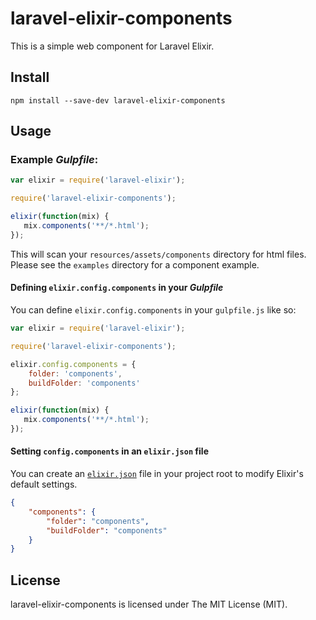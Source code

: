 # laravel-elixir-components

This is a simple web component for Laravel Elixir.

## Install

```
npm install --save-dev laravel-elixir-components
```

## Usage

### Example *Gulpfile*:

```javascript
var elixir = require('laravel-elixir');

require('laravel-elixir-components');

elixir(function(mix) {
   mix.components('**/*.html');
});
```

This will scan your `resources/assets/components` directory for html files. Please see the `examples` directory for
a component example.

#### Defining `elixir.config.components` in your *Gulpfile*

You can define `elixir.config.components` in your `gulpfile.js` like so:

```javascript
var elixir = require('laravel-elixir');

require('laravel-elixir-components');

elixir.config.components = {
    folder: 'components',
    buildFolder: 'components'
};

elixir(function(mix) {
   mix.components('**/*.html');
});
```

#### Setting `config.components` in an `elixir.json` file

You can create an [`elixir.json`](https://github.com/laravel/elixir/blob/dfd6655537eb3294a4c71e826cd0e8a6f6b2108b/index.js#L50-L67)
file in your project root to modify Elixir's default settings.

```json
{
    "components": {
        "folder": "components",
        "buildFolder": "components"
    }
}
```

## License

laravel-elixir-components is licensed under The MIT License (MIT).